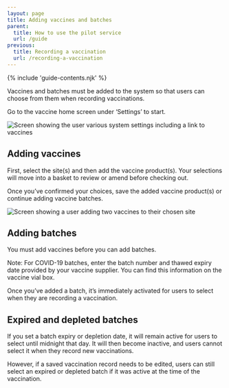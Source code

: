 ```yaml
---
layout: page
title: Adding vaccines and batches
parent:
  title: How to use the pilot service
  url: /guide
previous:
  title: Recording a vaccination
  url: /recording-a-vaccination
---
```


{% include 'guide-contents.njk' %}

Vaccines and batches must be added to the system so that users can choose from them when recording vaccinations.

Go to the vaccine home screen under ‘Settings’ to start.

![Screen showing the user various system settings including a link to vaccines](/images/settings.png)

## Adding vaccines

First, select the site(s) and then add the vaccine product(s). Your selections will move into a basket to review or amend before checking out.

Once you’ve confirmed your choices, save the added vaccine product(s) or continue adding vaccine batches.

![Screen showing a user adding two vaccines to their chosen site](/images/add-vaccines.png)

## Adding batches

You must add vaccines before you can add batches.

Note: For COVID-19 batches, enter the batch number and thawed expiry date provided by your vaccine supplier. You can find this information on the vaccine vial box.

Once you’ve added a batch, it’s immediately activated for users to select when they are recording a vaccination.

## Expired and depleted batches

If you set a batch expiry or depletion date, it will remain active for users to select until midnight that day. It will then become inactive, and users cannot select it when they record new vaccinations.  

However, if a saved vaccination record needs to be edited, users can still select an expired or depleted batch if it was active at the time of the vaccination. 
